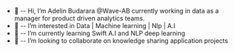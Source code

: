 - 👋  -- Hi, I’m Adelin Budarara @Wave-AB currently working in data as a manager for product driven analytics teams.
- 👀  -- I’m interested in Data | Machine learning | Nlp | A.I 
- 🌱  -- I’m currently learning Swift A.I and NLP deep learning
- 💞️  -- I’m looking to collaborate on knowledge sharing application projects

<!---
Wave-AB/Wave-AB is a ✨ special ✨ repository because its `README.md` (this file) appears on your GitHub profile.
You can click the Preview link to take a look at your changes.
--->

